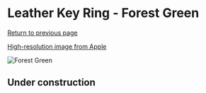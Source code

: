 # Leather Key Ring - Forest Green

[Return to previous page](/airtag)

[High-resolution image from Apple](https://store.storeimages.cdn-apple.com/8756/as-images.apple.com/is/MM073?wid=4500&hei=4500&fmt=png)

<div style="width: 500px"><img src="/almost_uncompressed/MM073.webp" alt="Forest Green"></div>

## Under construction
